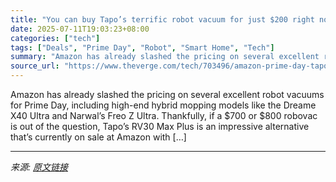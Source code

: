 ```yaml
---
title: "You can buy Tapo’s terrific robot vacuum for just $200 right now"
date: 2025-07-11T19:03:23+08:00
categories: ["tech"]
tags: ["Deals", "Prime Day", "Robot", "Smart Home", "Tech"]
summary: "Amazon has already slashed the pricing on several excellent robot vacuums for Prime Day, including high-end hybrid mopping models like the Dreame X40 Ultra and Narwal’s Freo Z Ultra. Thankfully, if a "
source_url: "https://www.theverge.com/tech/703496/amazon-prime-day-tapo-rv30-max-plus-chearobot-vacuum-deal-sale-2025"
---
```


Amazon has already slashed the pricing on several excellent robot vacuums for Prime Day, including high-end hybrid mopping models like the Dreame X40 Ultra and Narwal’s Freo Z Ultra. Thankfully, if a $700 or $800 robovac is out of the question, Tapo’s RV30 Max Plus is an impressive alternative that’s currently on sale at Amazon with [&#8230;]

---

*来源: [原文链接](https://www.theverge.com/tech/703496/amazon-prime-day-tapo-rv30-max-plus-chearobot-vacuum-deal-sale-2025)*
